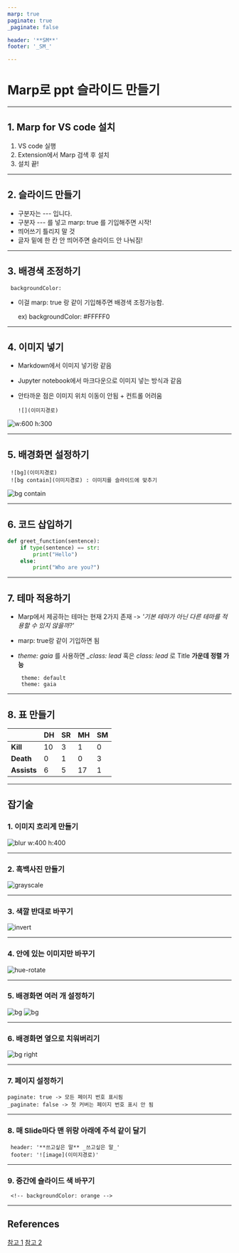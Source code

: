 ```yaml
---
marp: true
paginate: true
_paginate: false

header: '**SM**'
footer: '_SM_'

---
```


# Marp로 ppt 슬라이드 만들기





---
## 1. Marp for VS code 설치

 1) VS code 실행
 2) Extension에서 Marp 검색 후 설치
 3) 설치 끝!

---
## 2. 슬라이드 만들기

 - 구분자는 --- 입니다. 
 - 구분자 --- 를 넣고 marp: true 를 기입해주면 시작! 
 - 띄어쓰기 틀리지 말 것 
 - 글자 밑에 한 칸 안 띄어주면 슬라이드 안 나눠짐! 

 ---
 ## 3. 배경색 조정하기

     backgroundColor: 

 - 이걸 marp: true 랑 같이 기입해주면 배경색 조정가능함. 

     ex) backgroundColor: #FFFFF0



---
## 4. 이미지 넣기

 - Markdown에서 이미지 넣기랑 같음
 - Jupyter notebook에서 마크다운으로 이미지 넣는 방식과 같음
 - 안타까운 점은 이미지 위치 이동이 안됨 + 컨트롤 어려움

       ![](이미지경로)


![w:600 h:300](Marp_image.png)

---
## 5. 배경화면 설정하기
    
     ![bg](이미지경로)
     ![bg contain](이미지경로) : 이미지를 슬라이드에 맞추기 


![bg contain](Jobs.jpeg)

---
## 6. 코드 삽입하기

```python
def greet_function(sentence):
    if type(sentence) == str:
        print("Hello")
    else:
        print("Who are you?")
```

---
## 7. 테마 적용하기

 - Marp에서 제공하는 테마는 현재 2가지 존재 -> *'기본 테마가 아닌 다른 테마를 적용할 수 있지 않을까?'*
 - marp: true랑 같이 기입하면 됨
 - *theme: gaia* 를 사용하면 *_class: lead* 혹은 *class: lead* 로 Title **가운데 정렬 가능** 

        theme: default  
        theme: gaia 



---
## 8. 표 만들기 

|  | DH | SR | MH | SM |
| -- | -- | -- | -- | -- | 
| **Kill** | 10 | 3 | 1 | 0 |
| **Death** | 0 | 1 | 0 | 3 | 
| **Assists** | 6 | 5 | 17 | 1 | 


---
## 잡기술
### 1. 이미지 흐리게 만들기 
![blur w:400 h:400](Jobs.jpeg)

---
### 2. 흑백사진 만들기 
![grayscale](Marp_image.png)

---
### 3. 색깔 반대로 바꾸기
![invert](Marp_image.png)

---
### 4. 안에 있는 이미지만 바꾸기
![hue-rotate](Marp_image.png)

---
### 5. 배경화면 여러 개 설정하기 


![bg](Marp_image.png)
![bg](Jobs.jpeg)

---
### 6. 배경화면 옆으로 치워버리기
![bg right](Jobs.jpeg)

---
### 7. 페이지 설정하기 

    paginate: true -> 모든 페이지 번호 표시됨   
    _paginate: false -> 첫 커버는 페이지 번호 표시 안 됨

---
### 8. 매 Slide마다 맨 위랑 아래에 주석 같이 달기
     header: '**쓰고싶은 말** _쓰고싶은 말_'
     footer: '![image](이미지경로)'

--- 
### 9. 중간에 슬라이드 색 바꾸기 
     <!-- backgroundColor: orange -->

---
## References

[참고 1](https://gist.github.com/yhatt/a7d33a306a87ff634df7bb96aab058b5)
[참고 2](https://marpit.marp.app/)